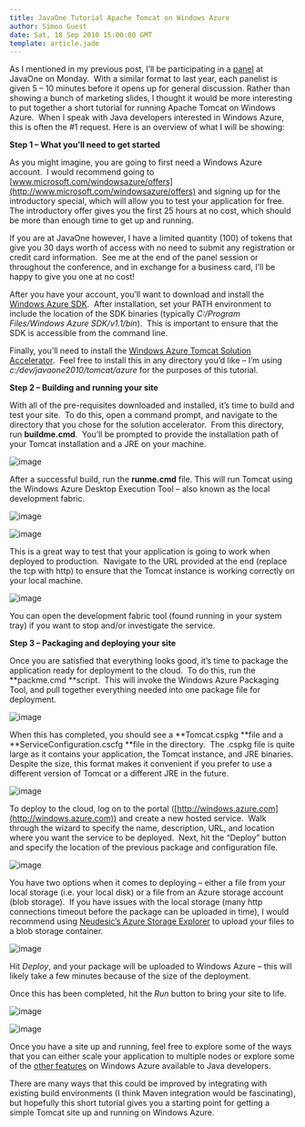 ```yaml
---
title: JavaOne Tutorial Apache Tomcat on Windows Azure
author: Simon Guest
date: Sat, 18 Sep 2010 15:00:00 GMT
template: article.jade
---
```


As I mentioned in my previous post, I’ll be participating in a [panel](http://www.eventreg.com/cc250/sessionDetail.jsp?SID=313962) at JavaOne on Monday.  With a similar format to last year, each panelist is given 5 – 10 minutes before it opens up for general discussion. Rather than showing a bunch of marketing slides, I thought it would be more interesting to put together a short tutorial for running Apache Tomcat on Windows Azure.  When I speak with Java developers interested in Windows Azure, this is often the #1 request. Here is an overview of what I will be showing:

<span class="more"></span>

**Step 1 – What you’ll need to get started**

As you might imagine, you are going to first need a Windows Azure account.  I would recommend going to [www.microsoft.com/windowsazure/offers](http://www.microsoft.com/windowsazure/offers) and signing up for the introductory special, which will allow you to test your application for free.  The introductory offer gives you the first 25 hours at no cost, which should be more than enough time to get up and running.

If you are at JavaOne however, I have a limited quantity (100) of tokens that give you 30 days worth of access with no need to submit any registration or credit card information.  See me at the end of the panel session or throughout the conference, and in exchange for a business card, I’ll be happy to give you one at no cost!

After you have your account, you’ll want to download and install the [Windows Azure SDK](http://go.microsoft.com/fwlink/?LinkID=130232).  After installation, set your PATH environment to include the location of the SDK binaries (typically _C:/Program Files/Windows Azure SDK/v1.1/bin_).  This is important to ensure that the SDK is accessible from the command line.

Finally, you’ll need to install the [Windows Azure Tomcat Solution Accelerator](http://code.msdn.microsoft.com/winazuretomcat).  Feel free to install this in any directory you’d like – I’m using _c:/dev/javaone2010/tomcat/azure_ for the purposes of this tutorial.

**Step 2 – Building and running your site**

With all of the pre-requisites downloaded and installed, it’s time to build and test your site.  To do this, open a command prompt, and navigate to the directory that you chose for the solution accelerator.  From this directory, run **buildme.cmd**.  You’ll be prompted to provide the installation path of your Tomcat installation and a JRE on your machine.

![image](image.png)

After a successful build, run the **runme.cmd** file. This will run Tomcat using the Windows Azure Desktop Execution Tool – also known as the local development fabric.

![image](image1.png)

![image](image2.png)

This is a great way to test that your application is going to work when deployed to production.  Navigate to the URL provided at the end (replace the tcp with http) to ensure that the Tomcat instance is working correctly on your local machine.

![image](image3.png)

You can open the development fabric tool (found running in your system tray) if you want to stop and/or investigate the service.

**Step 3 – Packaging and deploying your site**

Once you are satisfied that everything looks good, it’s time to package the application ready for deployment to the cloud.  To do this, run the **packme.cmd **script.  This will invoke the Windows Azure Packaging Tool, and pull together everything needed into one package file for deployment.

![image](image4.png)

When this has completed, you should see a **Tomcat.cspkg **file and a **ServiceConfiguration.cscfg **file in the directory.  The .cspkg file is quite large as it contains your application, the Tomcat instance, and JRE binaries.  Despite the size, this format makes it convenient if you prefer to use a different version of Tomcat or a different JRE in the future.

![image](image5.png)

To deploy to the cloud, log on to the portal ([http://windows.azure.com](http://windows.azure.com)) and create a new hosted service.  Walk through the wizard to specify the name, description, URL, and location where you want the service to be deployed.  Next, hit the “Deploy” button and specify the location of the previous package and configuration file.

![image](image6.png)

You have two options when it comes to deploying – either a file from your local storage (i.e. your local disk) or a file from an Azure storage account (blob storage).  If you have issues with the local storage (many http connections timeout before the package can be uploaded in time), I would recommend using [Neudesic’s Azure Storage Explorer](http://azurestorageexplorer.codeplex.com/) to upload your files to a blob storage container.

![image](image7.png)

Hit _Deploy_, and your package will be uploaded to Windows Azure – this will likely take a few minutes because of the size of the deployment.

Once this has been completed, hit the _Run_ button to bring your site to life.

![image](image8.png)

![image](image9.png)

Once you have a site up and running, feel free to explore some of the ways that you can either scale your application to multiple nodes or explore some of the [other features](http://www.windowsazure4j.org) on Windows Azure available to Java developers.

There are many ways that this could be improved by integrating with existing build environments (I think Maven integration would be fascinating), but hopefully this short tutorial gives you a starting point for getting a simple Tomcat site up and running on Windows Azure.
